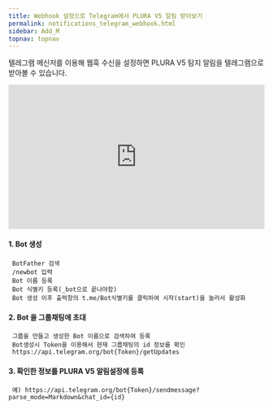 ```yaml
---
title: Webhook 설정으로 Telegram에서 PLURA V5 알림 받아보기
permalink: notifications_telegram_webhook.html
sidebar: Add_M
topnav: topnav
---
```


텔레그램 메신저를 이용해 웹훅 수신을 설정하면 PLURA V5 탐지 알림을 텔레그램으로 받아볼 수 있습니다.

<style>.embed-container { position: relative; padding-bottom: 56.25%; height: 0; overflow: hidden; max-width: 100%; } .embed-container iframe, .embed-container object, .embed-container embed { position: absolute; top: 0; left: 0; width: 100%; height: 100%; }</style><div class='embed-container'><iframe src='https://www.youtube.com/embed/lIFuWAtDVbk' frameborder='0' allowfullscreen></iframe></div>


#### 1. Bot 생성

     BotFather 검색
     /newbot 입력
     Bot 이름 등록
     Bot 식별키 등록(_bot으로 끝나야함)
     Bot 생성 이후 출력창의 t.me/Bot식별키를 클릭하여 시작(start)을 눌러서 활성화

#### 2. Bot 을 그룹채팅에 초대

     그룹을 만들고 생성한 Bot 이름으로 검색하여 등록
     Bot생성시 Token을 이용해서 현재 그룹채팅의 id 정보를 확인
     https://api.telegram.org/bot{Token}/getUpdates

#### 3. 확인한 정보를 PLURA V5 알림설정에 등록

     예) https://api.telegram.org/bot{Token}/sendmessage?parse_mode=Markdown&chat_id={id}